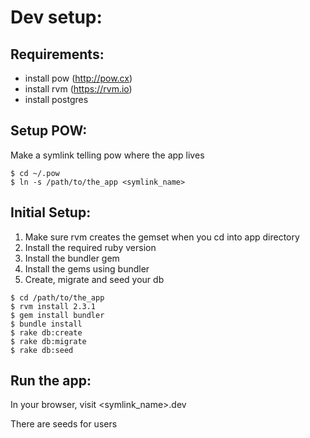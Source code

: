 # Dev setup:

## Requirements:

 - install pow (http://pow.cx)
 - install rvm (https://rvm.io)
 - install postgres

## Setup POW:

Make a symlink telling pow where the app lives

```
$ cd ~/.pow
$ ln -s /path/to/the_app <symlink_name>
```

## Initial Setup:

 1. Make sure rvm creates the gemset when you cd into app directory
 1. Install the required ruby version
 1. Install the bundler gem
 1. Install the gems using bundler
 1. Create, migrate and seed your db

```
$ cd /path/to/the_app
$ rvm install 2.3.1
$ gem install bundler
$ bundle install
$ rake db:create
$ rake db:migrate
$ rake db:seed
```

## Run the app:

In your browser, visit <symlink_name>.dev

There are seeds for users